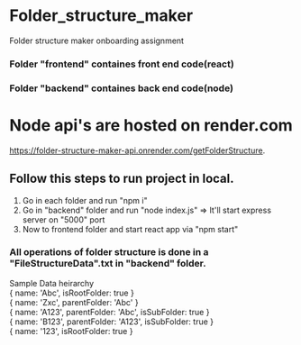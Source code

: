 # Folder_structure_maker
Folder structure maker onboarding assignment

### Folder "frontend" containes front end code(react)
### Folder "backend" containes back end code(node)

# Node api's are hosted on render.com
https://folder-structure-maker-api.onrender.com/getFolderStructure.

## Follow this steps to run project in local.
1. Go in each folder and run "npm i"
2. Go in "backend" folder and run "node index.js" => It'll start express server on "5000" port
3. Now to frontend folder and start react app via "npm start"

### All operations of folder structure is done in a "FileStructureData".txt in "backend" folder.
Sample Data heirarchy  
{ name: 'Abc', isRootFolder: true }  
{ name: 'Zxc', parentFolder: 'Abc' }  
{ name: 'A123', parentFolder: 'Abc', isSubFolder: true }  
{ name: 'B123', parentFolder: 'A123', isSubFolder: true }  
{ name: '123', isRootFolder: true }  


